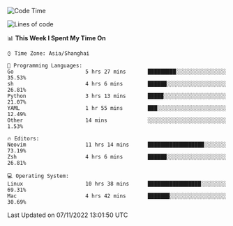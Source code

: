 <!--START_SECTION:waka-->
![Code Time](http://img.shields.io/badge/Code%20Time-963%20hrs%2029%20mins-blue)

![Lines of code](https://img.shields.io/badge/From%20Hello%20World%20I%27ve%20Written-24%20Thousand%20lines%20of%20code-blue)

📊 **This Week I Spent My Time On** 

```text
⌚︎ Time Zone: Asia/Shanghai

💬 Programming Languages: 
Go                       5 hrs 27 mins       █████████░░░░░░░░░░░░░░░░   35.53% 
sh                       4 hrs 6 mins        ██████░░░░░░░░░░░░░░░░░░░   26.81% 
Python                   3 hrs 13 mins       █████░░░░░░░░░░░░░░░░░░░░   21.07% 
YAML                     1 hr 55 mins        ███░░░░░░░░░░░░░░░░░░░░░░   12.49% 
Other                    14 mins             ░░░░░░░░░░░░░░░░░░░░░░░░░   1.53%

🔥 Editors: 
Neovim                   11 hrs 14 mins      ██████████████████░░░░░░░   73.19% 
Zsh                      4 hrs 6 mins        ██████░░░░░░░░░░░░░░░░░░░   26.81%

💻 Operating System: 
Linux                    10 hrs 38 mins      █████████████████░░░░░░░░   69.31% 
Mac                      4 hrs 42 mins       ███████░░░░░░░░░░░░░░░░░░   30.69%

```


 Last Updated on 07/11/2022 13:01:50 UTC
<!--END_SECTION:waka-->
